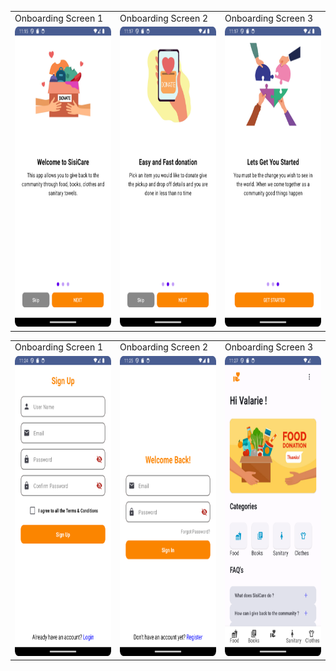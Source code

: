 
<table>
  <tr>
    <td>Onboarding Screen 1</td>
     <td>Onboarding Screen 2</td>
     <td>Onboarding Screen 3</td>
  </tr>
  <tr>
    <td><img src="img_1.png" width=270 height=480></td>
    <td><img src="img_2.png" width=270 height=480></td>
    <td><img src="img_3.png" width=270 height=480></td>
  </tr>
 </table>

<table>
  <tr>
    <td>Onboarding Screen 1</td>
     <td>Onboarding Screen 2</td>
     <td>Onboarding Screen 3</td>
  </tr>
  <tr>
    <td><img src="img_4.png" width=270 height=480></td>
    <td><img src="img_5.png" width=270 height=480></td>
    <td><img src="img_6.png" width=270 height=480></td>
  </tr>
 </table>